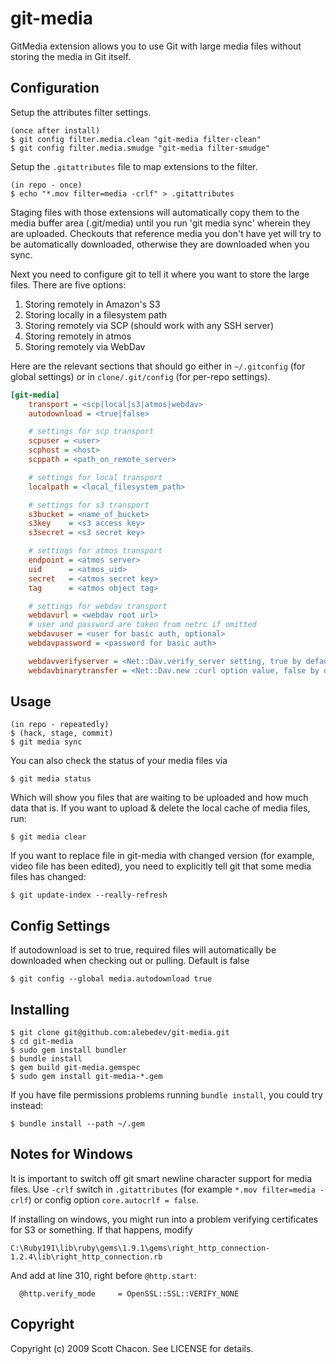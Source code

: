 # git-media

GitMedia extension allows you to use Git with large media files
without storing the media in Git itself.

## Configuration

Setup the attributes filter settings.

	(once after install)
	$ git config filter.media.clean "git-media filter-clean"
	$ git config filter.media.smudge "git-media filter-smudge"

Setup the `.gitattributes` file to map extensions to the filter.

	(in repo - once)
	$ echo "*.mov filter=media -crlf" > .gitattributes

Staging files with those extensions will automatically copy them to the
media buffer area (.git/media) until you run 'git media sync' wherein they
are uploaded.  Checkouts that reference media you don't have yet will try to
be automatically downloaded, otherwise they are downloaded when you sync.

Next you need to configure git to tell it where you want to store the large files.
There are five options:

1. Storing remotely in Amazon's S3
2. Storing locally in a filesystem path
3. Storing remotely via SCP (should work with any SSH server)
4. Storing remotely in atmos
5. Storing remotely via WebDav

Here are the relevant sections that should go either in `~/.gitconfig` (for global settings)
or in `clone/.git/config` (for per-repo settings).

```ini
[git-media]
	transport = <scp|local|s3|atmos|webdav>
	autodownload = <true|false>

	# settings for scp transport
	scpuser = <user>
	scphost = <host>
	scppath = <path_on_remote_server>

	# settings for local transport
	localpath = <local_filesystem_path>

	# settings for s3 transport
	s3bucket = <name_of_bucket>
	s3key    = <s3 access key>
	s3secret = <s3 secret key>

	# settings for atmos transport
	endpoint = <atmos server>
	uid      = <atmos_uid>
	secret   = <atmos secret key>
	tag      = <atmos object tag>

	# settings for webdav transport
	webdavurl = <webdav root url>
	# user and password are taken from netrc if omitted
	webdavuser = <user for basic auth, optional>
	webdavpassword = <password for basic auth>

	webdavverifyserver = <Net::Dav.verify_server setting, true by default>
	webdavbinarytransfer = <Net::Dav.new :curl option value, false by default>

```


## Usage

	(in repo - repeatedly)
	$ (hack, stage, commit)
	$ git media sync

You can also check the status of your media files via

	$ git media status

Which will show you files that are waiting to be uploaded and how much data
that is. If you want to upload & delete the local cache of media files, run:

	$ git media clear

If you want to replace file in git-media with changed version (for example, video file has been edited),
you need to explicitly tell git that some media files has changed:

    $ git update-index --really-refresh


## Config Settings

If autodownload is set to true, required files will automatically be
downloaded when checking out or pulling. Default is false

	$ git config --global media.autodownload true


## Installing

    $ git clone git@github.com:alebedev/git-media.git
    $ cd git-media
    $ sudo gem install bundler
    $ bundle install
    $ gem build git-media.gemspec
    $ sudo gem install git-media-*.gem

If you have file permissions problems running `bundle install`, you could
try instead:

    $ bundle install --path ~/.gem

## Notes for Windows

It is important to switch off git smart newline character support for media files.
Use `-crlf` switch in `.gitattributes` (for example `*.mov filter=media -crlf`) or config option `core.autocrlf = false`.

If installing on windows, you might run into a problem verifying certificates
for S3 or something. If that happens, modify

	C:\Ruby191\lib\ruby\gems\1.9.1\gems\right_http_connection-1.2.4\lib\right_http_connection.rb

And add at line 310, right before `@http.start`:

      @http.verify_mode     = OpenSSL::SSL::VERIFY_NONE

## Copyright

Copyright (c) 2009 Scott Chacon. See LICENSE for details.

